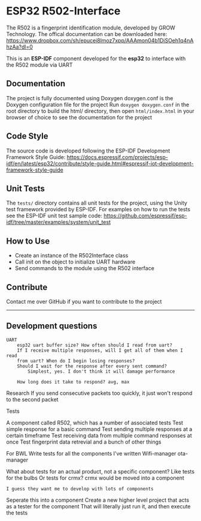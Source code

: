 # ESP32 R502-Interface
The R502 is a fingerprint identification module, developed by GROW Technology.
The offical documentation can be downloaded here: https://www.dropbox.com/sh/epucei8lmoz7xpp/AAAmon04b1DiSOeh1q4nAhzAa?dl=0

This is an **ESP-IDF** component developed for the **esp32** to interface with the R502 module via UART

## Documentation
The project is fully documented using Doxygen
doxygen.conf is the Doxygen configuration file for the project
Run `doxygen doxygen.conf` in the root directory to build the html/ directory, then open `html/index.html` in your browser of choice to see the documentation for the project

## Code Style
The source code is developed following the ESP-IDF Development Framework Style Guide: https://docs.espressif.com/projects/esp-idf/en/latest/esp32/contribute/style-guide.html#espressif-iot-development-framework-style-guide

## Unit Tests
The `tests/` directory contains all unit tests for the project, using the Unity test framework provided by ESP-IDF. For examples on how to run the tests see the ESP-IDF unit test sample code: https://github.com/espressif/esp-idf/tree/master/examples/system/unit_test

## How to Use
* Create an instance of the R502Interface class
* Call init on the object to initialize UART hardware
* Send commands to the module using the R502 interface

## Contribute
Contact me over GitHub if you want to contribute to the project

-------------------------

## Development questions
    UART
        esp32 uart buffer size? How often should I read from uart?
        If I receive multiple responses, will I get all of them when I read
        from uart? When do I begin losing responses?
        Should I wait for the response after every sent command?
            Simplest, yes. I don't think it will damage performance

        How long does it take to respond? avg, max


Research
    If you send consecutive packets too quickly, it just won't respond to the 
    second packet


Tests

A component called R502, which has a number of associated tests
    Test simple response for a basic command
    Test sending multiple responses at a certain timeframe
    Test receiving data from multiple command responses at once
    Test fingerprint data retrevial and a bunch of other things

For BWL
    Write tests for all the components I've written
        Wifi-manager
        ota-manager

What about tests for an actual product, not a specific component?
    Like tests for the bulbs
    Or tests for crmx?
        crmx would be moved into a component

    I guess they want me to develop with lots of components


Seperate this into a component
Create a new higher level project that acts as a tester for the component
    That will literally just run it, and then execute the tests
